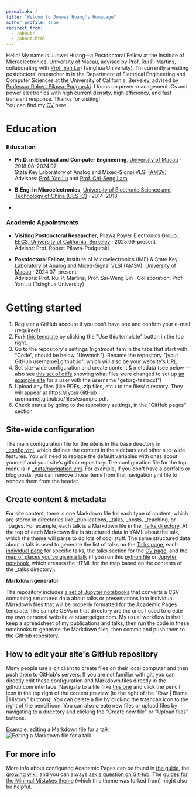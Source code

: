 ```yaml
---
permalink: /
title: "Welcom to Junwei Huang's Homepage"
author_profile: true
redirect_from: 
  - /about/
  - /about.html
---
```


Hello! My name is Junwei Huang—a Postdoctoral Fellow at the Institute of Microelectronics, University of Macau, advised by [Prof. Rui P. Martins](https://ime.um.edu.mo/people/rmartins/), collaborating with [Prof. Yan Lu](https://web.ee.tsinghua.edu.cn/luyan/en/index.htm) (Tsinghua University). I’m currently a visiting postdoctoral researcher in  in the Department of Electrical Engineering and Computer Sciences at the University of California, Berkeley, advised by [Professor Robert Pilawa-Podgurski](https://www2.eecs.berkeley.edu/Faculty/Homepages/pilawa.html). I focus on power-management ICs and power electronics with high current density, high efficiency, and fast transient response. Thanks for visiting! <br>You can find my [CV](https://jwhuang-power.github.io/assets/CV_Junwei_Huang.pdf) here.


Education
======
### Education

- **Ph.D. in Electrical and Computer Engineering**, [University of Macau](https://www.um.edu.mo/) · 2018.08–2024.07  
  State Key Laboratory of Analog and Mixed-Signal VLSI ([AMSV](https://www.amsv.um.edu.mo/))  
  Advisors: [Prof. Yan Lu](https://web.ee.tsinghua.edu.cn/luyan/en/index.htm) and [Prof. Chi-Seng Lam](https://ime.um.edu.mo/people/cslam/)

- **B.Eng. in Microelectronics**, [University of Electronic Science and Technology of China (UESTC)](https://www.uestc.edu.cn/) · 2014–2018
- 

### Academic Appointments

- **Visiting Postdoctoral Researcher**, Pilawa Power Electronics Group, [EECS, University of California, Berkeley](https://eecs.berkeley.edu) · 2025.09–present  
  Advisor: Prof. Robert Pilawa-Podgurski

- **Postdoctoral Fellow**, Institute of Microelectronics (IME) & State Key Laboratory of Analog and Mixed-Signal VLSI (AMSV), [University of Macau](https://www.um.edu.mo/) · 2024.07–present  
  Advisors: Prof. Rui P. Martins, Prof. Sai-Weng Sin · Collaboration: Prof. Yan Lu (Tsinghua University)


Getting started
======
1. Register a GitHub account if you don't have one and confirm your e-mail (required!)
1. Fork [this template](https://github.com/academicpages/academicpages.github.io) by clicking the "Use this template" button in the top right. 
1. Go to the repository's settings (rightmost item in the tabs that start with "Code", should be below "Unwatch"). Rename the repository "[your GitHub username].github.io", which will also be your website's URL.
1. Set site-wide configuration and create content & metadata (see below -- also see [this set of diffs](http://archive.is/3TPas) showing what files were changed to set up [an example site](https://getorg-testacct.github.io) for a user with the username "getorg-testacct")
1. Upload any files (like PDFs, .zip files, etc.) to the files/ directory. They will appear at https://[your GitHub username].github.io/files/example.pdf.  
1. Check status by going to the repository settings, in the "GitHub pages" section

Site-wide configuration
------
The main configuration file for the site is in the base directory in [_config.yml](https://github.com/academicpages/academicpages.github.io/blob/master/_config.yml), which defines the content in the sidebars and other site-wide features. You will need to replace the default variables with ones about yourself and your site's github repository. The configuration file for the top menu is in [_data/navigation.yml](https://github.com/academicpages/academicpages.github.io/blob/master/_data/navigation.yml). For example, if you don't have a portfolio or blog posts, you can remove those items from that navigation.yml file to remove them from the header. 

Create content & metadata
------
For site content, there is one Markdown file for each type of content, which are stored in directories like _publications, _talks, _posts, _teaching, or _pages. For example, each talk is a Markdown file in the [_talks directory](https://github.com/academicpages/academicpages.github.io/tree/master/_talks). At the top of each Markdown file is structured data in YAML about the talk, which the theme will parse to do lots of cool stuff. The same structured data about a talk is used to generate the list of talks on the [Talks page](https://academicpages.github.io/talks), each [individual page](https://academicpages.github.io/talks/2012-03-01-talk-1) for specific talks, the talks section for the [CV page](https://academicpages.github.io/cv), and the [map of places you've given a talk](https://academicpages.github.io/talkmap.html) (if you run this [python file](https://github.com/academicpages/academicpages.github.io/blob/master/talkmap.py) or [Jupyter notebook](https://github.com/academicpages/academicpages.github.io/blob/master/talkmap.ipynb), which creates the HTML for the map based on the contents of the _talks directory).

**Markdown generator**

The repository includes [a set of Jupyter notebooks](https://github.com/academicpages/academicpages.github.io/tree/master/markdown_generator
) that converts a CSV containing structured data about talks or presentations into individual Markdown files that will be properly formatted for the Academic Pages template. The sample CSVs in that directory are the ones I used to create my own personal website at stuartgeiger.com. My usual workflow is that I keep a spreadsheet of my publications and talks, then run the code in these notebooks to generate the Markdown files, then commit and push them to the GitHub repository.

How to edit your site's GitHub repository
------
Many people use a git client to create files on their local computer and then push them to GitHub's servers. If you are not familiar with git, you can directly edit these configuration and Markdown files directly in the github.com interface. Navigate to a file (like [this one](https://github.com/academicpages/academicpages.github.io/blob/master/_talks/2012-03-01-talk-1.md) and click the pencil icon in the top right of the content preview (to the right of the "Raw | Blame | History" buttons). You can delete a file by clicking the trashcan icon to the right of the pencil icon. You can also create new files or upload files by navigating to a directory and clicking the "Create new file" or "Upload files" buttons. 

Example: editing a Markdown file for a talk
![Editing a Markdown file for a talk](/images/editing-talk.png)

For more info
------
More info about configuring Academic Pages can be found in [the guide](https://academicpages.github.io/markdown/), the [growing wiki](https://github.com/academicpages/academicpages.github.io/wiki), and you can always [ask a question on GitHub](https://github.com/academicpages/academicpages.github.io/discussions). The [guides for the Minimal Mistakes theme](https://mmistakes.github.io/minimal-mistakes/docs/configuration/) (which this theme was forked from) might also be helpful.
